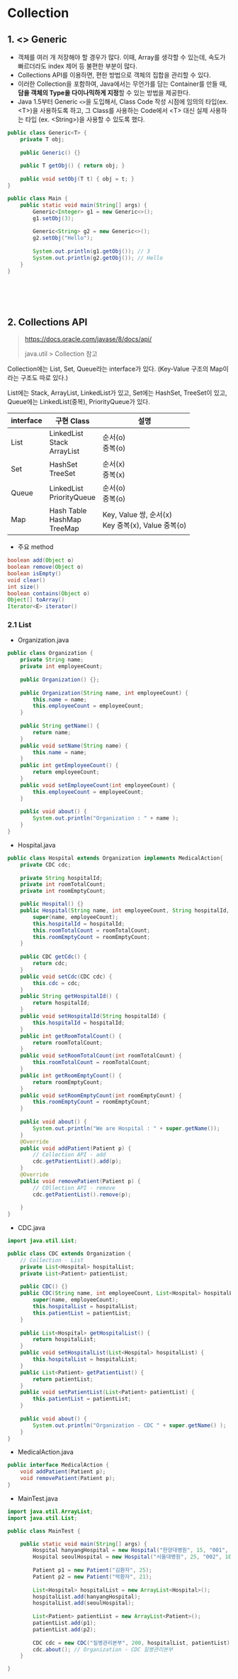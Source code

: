 # Collection

## 1. <> Generic

+ 객체를 여러 개 저장해야 할 경우가 많다. 이때, Array를 생각할 수 있는데, 속도가 빠르더라도 index 제어 등 불편한 부분이 많다.
+ Collections API를 이용하면, 편한 방법으로 객체의 집합을 관리할 수 있다.
+ 이러한 Collection을 포함하여, Java에서는 무언가를 담는 Container를 만들 때, **담을 객체의 Type을 다이나믹하게 지정**할 수 있는 방법을 제공한다.
+ Java 1.5부터 Generic `<>`을 도입해서, Class Code 작성 시점에 임의의 타입(ex. \<T>)을 사용하도록 하고, 그 Class를 사용하는 Code에서 \<T> 대신 실제 사용하는 타입 (ex. \<String>)을 사용할 수 있도록 했다.

```java
public class Generic<T> {
	private T obj;
	
	public Generic() {}
	
	public T getObj() { return obj; }
	
	public void setObj(T t) { obj = t; }
}
```

```java
public class Main {
	public static void main(String[] args) {
		Generic<Integer> g1 = new Generic<>();
		g1.setObj(3);
		
		Generic<String> g2 = new Generic<>();
		g2.setObj("Hello");
		
		System.out.println(g1.getObj()); // 3
		System.out.println(g2.getObj()); // Hello
	}
}
```

<br/>

<br/>

<br/>

## 2. Collections API

>  https://docs.oracle.com/javase/8/docs/api/
>
>  java.util > Collection 참고

Collection에는 List, Set, Queue라는 interface가 있다. (Key-Value 구조의 Map이라는 구조도 따로 있다.)

List에는 Stack, ArrayList, LinkedList가 있고, Set에는 HashSet, TreeSet이 있고, Queue에는 LinkedList(중복), PriorityQueue가 있다.

| interface | 구현 Class                         | 설명                                                  |
| --------- | ---------------------------------- | ----------------------------------------------------- |
| List      | LinkedList<br/>Stack<br/>ArrayList | 순서(o)<br/>중복(o)                                   |
| Set       | HashSet<br/>TreeSet                | 순서(x)<br/>중복(x)                                   |
| Queue     | LinkedList<br/>PriorityQueue       | 순서(o)<br/>중복(o)                                   |
| Map       | Hash Table<br/>HashMap<br/>TreeMap | Key, Value 쌍, 순서(x)<br/>Key 중복(x), Value 중복(o) |

+ 주요 method

``` java
boolean add(Object o)
boolean remove(Object o)
boolean isEmpty()
void clear()
int size()
boolean contains(Object o)
Object[] toArray()
Iterator<E> iterator()
```

### 2.1 List

+ Organization.java

```java
public class Organization {
	private String name;
	private int employeeCount;
	
	public Organization() {};
	
	public Organization(String name, int employeeCount) {
		this.name = name;
		this.employeeCount = employeeCount;
	}
	
	public String getName() {
		return name;
	}
	public void setName(String name) {
		this.name = name;
	}
	public int getEmployeeCount() {
		return employeeCount;
	}
	public void setEmployeeCount(int employeeCount) {
		this.employeeCount = employeeCount;
	}
	
	public void about() {
		System.out.println("Organization : " + name );
	}
}
```

+ Hospital.java

```java
public class Hospital extends Organization implements MedicalAction{
	private CDC cdc;
	
	private String hospitalId;
	private int roomTotalCount;
	private int roomEmptyCount;

	public Hospital() {}
	public Hospital(String name, int employeeCount, String hospitalId, int roomTotalCount, int roomEmptyCount) {
		super(name, employeeCount);
		this.hospitalId = hospitalId;
		this.roomTotalCount = roomTotalCount;
		this.roomEmptyCount = roomEmptyCount;
	}
	
	public CDC getCdc() {
		return cdc;
	}
	public void setCdc(CDC cdc) {
		this.cdc = cdc;
	}
	public String getHospitalId() {
		return hospitalId;
	}
	public void setHospitalId(String hospitalId) {
		this.hospitalId = hospitalId;
	}
	public int getRoomTotalCount() {
		return roomTotalCount;
	}
	public void setRoomTotalCount(int roomTotalCount) {
		this.roomTotalCount = roomTotalCount;
	}
	public int getRoomEmptyCount() {
		return roomEmptyCount;
	}
	public void setRoomEmptyCount(int roomEmptyCount) {
		this.roomEmptyCount = roomEmptyCount;
	}
	
	public void about() {
		System.out.println("We are Hospital : " + super.getName());
	}
	@Override
	public void addPatient(Patient p) {
        // Collection API - add
		cdc.getPatientList().add(p);
	}
	@Override
	public void removePatient(Patient p) {
        // COllection API - remove
		cdc.getPatientList().remove(p);
		
	}	
}
```

+ CDC.java

```java
import java.util.List;

public class CDC extends Organization {
    // Collection - List
	private List<Hospital> hospitalList;
	private List<Patient> patientList;
	
	public CDC() {}
	public CDC(String name, int employeeCount, List<Hospital> hospitalList, List<Patient> patientList) {
		super(name, employeeCount);
		this.hospitalList = hospitalList;
		this.patientList = patientList;
	}
	
	public List<Hospital> getHospitalList() {
		return hospitalList;
	}
	public void setHospitalList(List<Hospital> hospitalList) {
		this.hospitalList = hospitalList;
	}
	public List<Patient> getPatientList() {
		return patientList;
	}
	public void setPatientList(List<Patient> patientList) {
		this.patientList = patientList;
	}
	
	public void about() {
		System.out.println("Organization - CDC " + super.getName() );
	}
}
```

+ MedicalAction.java

```java
public interface MedicalAction {
	void addPatient(Patient p);
	void removePatient(Patient p);
}
```

+ MainTest.java

```java
import java.util.ArrayList;
import java.util.List;

public class MainTest {

	public static void main(String[] args) {
		Hospital hanyangHospital = new Hospital("한양대병원", 15, "001", 50, 10);
		Hospital seoulHospital = new Hospital("서울대병원", 25, "002", 100, 20);
		
		Patient p1 = new Patient("김환자", 25);
		Patient p2 = new Patient("박환자", 21);
		
		List<Hospital> hospitalList = new ArrayList<Hospital>();
		hospitalList.add(hanyangHospital);
		hospitalList.add(seoulHospital);
		
		List<Patient> patientList = new ArrayList<Patient>();
		patientList.add(p1);
		patientList.add(p2);
		
		CDC cdc = new CDC("질병관리본부", 200, hospitalList, patientList);
		cdc.about(); // Organization - CDC 질병관리본부
	}

}
```

